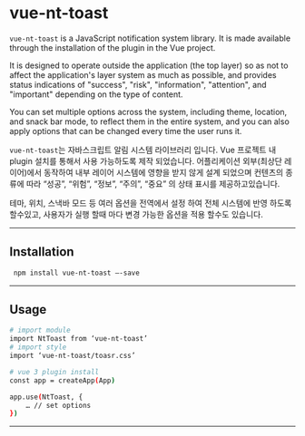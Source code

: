 vue-nt-toast
================
`vue-nt-toast` is a JavaScript notification system library. It is made available through the installation of the plugin in the Vue project.

It is designed to operate outside the application (the top layer) so as not to affect the application's layer system as much as possible, and provides status indications of "success", "risk", "information", "attention", and "important" depending on the type of content.

You can set multiple options across the system, including theme, location, and snack bar mode, to reflect them in the entire system, and you can also apply options that can be changed every time the user runs it.

`vue-nt-toast`는 자바스크립트 알림 시스템 라이브러리 입니다. Vue 프로젝트  내 plugin 설치를 통해서 사용 가능하도록 제작 되었습니다. 
어플리케이션 외부(최상단 레이어)에서 동작하여 내부 레이어 시스템에 영향을 받지 않게 설계 되었으며 컨텐츠의 종류에 따라 “성공”, “위험”, “정보”, “주의”, “중요” 의 상태 표시를 제공하고있습니다. 

테마, 위치, 스낵바 모드 등 여러 옵션을 전역에서 설정 하여 전체 시스템에 반영 하도록 할수있고, 사용자가 실행 할때 마다 변경 가능한 옵션을 적용 할수도 있습니다. 

---
## Installation

```sh
 npm install vue-nt-toast —-save
```
---
## Usage

```sh
# import module
import NtToast from ‘vue-nt-toast’
# import style
import ‘vue-nt-toast/toasr.css’

# vue 3 plugin install 
const app = createApp(App)

app.use(NtToast, {
	… // set options
})
```
---
